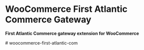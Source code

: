 WooCommerce First Atlantic Commerce Gateway
===========================================

**First Atlantic Commerce gateway extension for WooCommerce**

 #   w o o c o m m e r c e - f i r s t - a t l a n t i c - c o m  
 